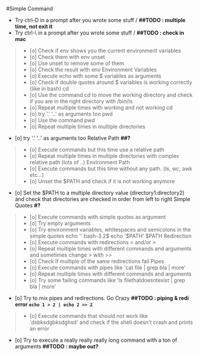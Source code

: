 #Simple Command
* Try ctrl-D in a prompt after you wrote some stuff / **##TODO : multiple time, not exit it**
* Try ctrl-\ in a prompt after you wrote some stuff / **##TODO : check in mac**
> * [o] Check if env shows you the current environment variables
> * [o] Check them with env unset
> * [o] Use unset to remove some of them
> * [o] Check the result with env Environment Variables
> * [o] Execute echo with some $ variables as arguments
> * [o] Check if double quotes around $ variables is working correctly (like in bash) cd
> * [o] Use the command cd to move the working directory and check if you are in the right directory with /bin/ls
> * [o] Repeat multiple times with working and not working cd
> * [o] try '.' '..' as arguments too pwd
> * [o] Use the command pwd
> * [o] Repeat multiple times in multiple directories
* [o] try '.' '..' as arguments too Relative Path **##?**
> * [o] Execute commands but this time use a relative path
> * [o] Repeat multiple times in multiple directories with complex relative path (lots of ..) Environment Path
> * [o] Execute commands but this time without any path. (ls, wc, awk etc...)
> * [o] Unset the $PATH and check if it is not working anymore
* [o] Set the $PATH to a multiple directory value (directory1:directory2) and check that directories are checked in order from left to right Simple Quotes **#?**
> * [o] Execute commands with simple quotes as argument
> * [o] Try empty arguments
> * [o] Try environment variables, whitespaces and semicolons in the simple quotes echo '\' bash-3.2$ echo '$PATH' $PATH Redirection
> * [o] Execute commands with redirections < and/or >
> * [o] Repeat multiple times with different commands and arguments and sometimes change > with >>
> * [o] Check if multiple of the same redirections fail Pipes
> * [o] Execute commands with pipes like 'cat file | grep bla | more'
> * [o] Repeat multiple times with different commands and arguments
> * [o] Try some failing commands like 'ls filethatdoesntexist | grep bla | more'
* [o] Try to mix pipes and redirections. Go Crazy **##TODO : piping & redi error `echo 1 > 2 | echo 2 >> 2`**
> * [o] Execute commands that should not work like 'dsbksdgbksdghsd' and check if the shell doesn't crash and prints an error
* [o] Try to execute a really really really long command with a ton of arguments **##TODO : maybe out?**



